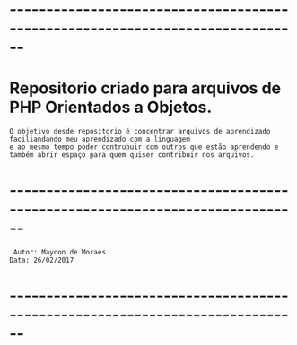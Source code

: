 # ------------------------------------------------------------------------------
# Repositorio criado para arquivos de PHP Orientados a Objetos.
    O objetivo desde repositorio é concentrar arquivos de aprendizado 
    faciliandando meu aprendizado com a linguagem 
    e ao mesmo tempo poder contrubuir com outros que estão aprendendo e
    também abrir espaço para quem quiser contribuir nos arquivos.
# ------------------------------------------------------------------------------
     Autor: Maycon de Moraes
    Data: 26/02/2017
# ------------------------------------------------------------------------------